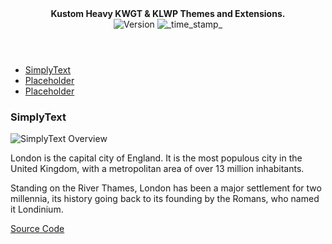 <head>
<link rel="stylesheet" href="README_style.css">
</head>

<header>
  <div align="center">
    <strong>Kustom Heavy KWGT & KLWP Themes and Extensions.</strong>
  </div>
  <div align="center">
    <!-- Version -->
      <img src="https://img.shields.io/badge/Version-v1.0-blue?style=flat-square"
        alt="Version" />
    <!-- Last Updated -->
      <img src="https://img.shields.io/badge/Updated-May 28, 2022-green.svg?style=flat-square"
        alt="_time_stamp_" />
  </div>
</header>

<section>
  <nav>
    <ul>
      <li><a href="#">SimplyText</a></li>
      <li><a href="#">Placeholder</a></li>
      <li><a href="#">Placeholder</a></li>
    </ul>
  </nav>

  <article>
    <h1>SimplyText</h1>
    <img src=".KWGT/C9D_SimplyText/C9D_SimplyText_Overview.png" alt="SimplyText Overview">
    <p>London is the capital city of England. It is the most populous city in the  United Kingdom, with a metropolitan area of over 13 million inhabitants.</p>
    <p>Standing on the River Thames, London has been a major settlement for two millennia, its history going back to its founding by the Romans, who named it Londinium.</p>
  </article>
</section>

<footer>
  <a href="https://github.com/Rescue9/KustomHeavy">
    Source Code
  </a> 
</footer>
